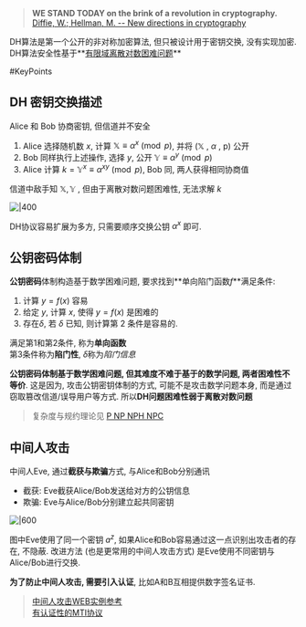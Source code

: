 > **WE STAND TODAY on the brink of a revolution in cryptography.**  
> [Diffie, W.; Hellman, M. -- New directions in cryptography](https://drive.google.com/open?id=1ROHVZjHb6rskYYETAOaYdIpj7cqmszsX)

DH算法是第一个公开的非对称加密算法, 但只被设计用于密钥交换, 没有实现加密.   
DH算法安全性基于**[有限域离散对数困难问题](../../../代数/数论/欧拉定理.md)**

#KeyPoints

## DH 密钥交换描述

Alice 和 Bob 协商密钥, 但信道并不安全  
1. Alice 选择随机数 $x$,  计算 $\mathbb{X}\equiv\alpha^{x}\pmod p$, 并将 $(\mathbb{X}\text{ , }\alpha\text{ , p})$ 公开
2. Bob 同样执行上述操作, 选择 $y$, 公开 $\mathbb{Y}\equiv\alpha^{y}\pmod p$
3. Alice 计算 $k=\mathbb{Y}^{x}\equiv\alpha^{xy}\pmod p$, Bob 同, 两人获得相同协商值

信道中敌手知 $\mathbb{X, Y}$ , 但由于离散对数问题困难性, 无法求解 $k$

![|400](../../../attach/Pasted%20image%2020230430215403.png)

DH协议容易扩展为多方, 只需要顺序交换公钥 $\alpha^{x}$ 即可.

## 公钥密码体制

**公钥密码**体制构造基于数学困难问题, 要求找到**单向陷门函数$f$**满足条件:  
1. 计算 $y=f(x)$ 容易
2. 给定 $y$, 计算 $x$, 使得 $y=f(x)$ 是困难的
3. 存在$\delta$, 若 $\delta$ 已知, 则计算第 $2$ 条件是容易的.

满足第$1$和第$2$条件, 称为**单向函数**  
第$3$条件称为**陷门性**, $\delta$称为*陷门信息*

**公钥密码体制基于数学困难问题, 但其难度不难于基于的数学问题, 两者困难性不等价**.
这是因为, 攻击公钥密钥体制的方式, 可能不是攻击数学问题本身, 而是通过窃取篡改信道/误导用户等方式. 
所以**DH问题困难性弱于离散对数问题**

> 复杂度与规约理论见 [P NP NPH NPC](../../离散数学/计算理论/P%20NP%20NPH%20NPC.md)

## 中间人攻击

中间人Eve, 通过**截获与欺骗**方式, 与Alice和Bob分别通讯  
- 截获: Eve截获Alice/Bob发送给对方的公钥信息
- 欺骗: Eve与Alice/Bob分别建立起共同密钥

![|600](../../../attach/Pasted%20image%2020230430224713.png)

图中Eve使用了同一个密钥 $a^z$, 如果Alice和Bob容易通过这一点识别出攻击者的存在, 不隐蔽. 改进方法 (也是更常用的中间人攻击方式) 是Eve使用不同密钥与Alice/Bob进行交换.

**为了防止中间人攻击, 需要引入认证**, 比如A和B互相提供数字签名证书.

> [中间人攻击WEB实例参考](https://zhuanlan.zhihu.com/p/352535694)  
> [有认证性的MTI协议](MTI%20协议.md)